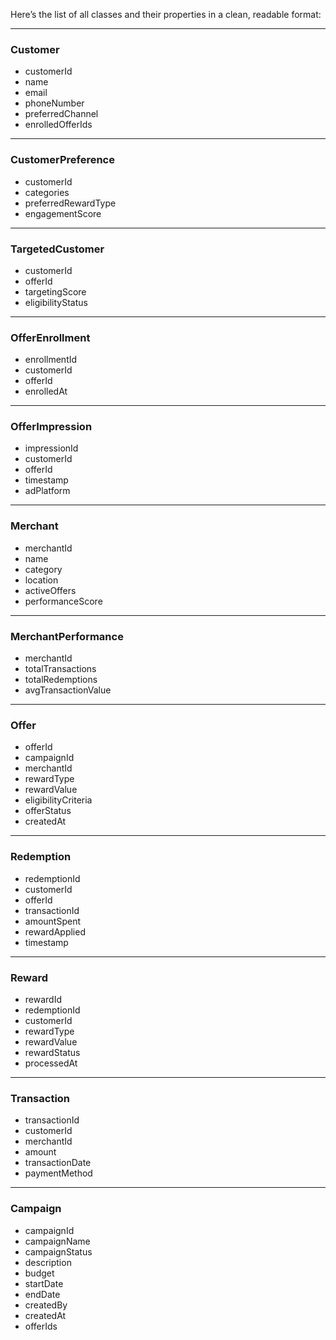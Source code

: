 Here’s the list of all classes and their properties in a clean, readable format:

---

### **Customer**

* customerId
* name
* email
* phoneNumber
* preferredChannel
* enrolledOfferIds

---

### **CustomerPreference**

* customerId
* categories
* preferredRewardType
* engagementScore

---

### **TargetedCustomer**

* customerId
* offerId
* targetingScore
* eligibilityStatus

---

### **OfferEnrollment**

* enrollmentId
* customerId
* offerId
* enrolledAt

---

### **OfferImpression**

* impressionId
* customerId
* offerId
* timestamp
* adPlatform

---

### **Merchant**

* merchantId
* name
* category
* location
* activeOffers
* performanceScore

---

### **MerchantPerformance**

* merchantId
* totalTransactions
* totalRedemptions
* avgTransactionValue

---

### **Offer**

* offerId
* campaignId
* merchantId
* rewardType
* rewardValue
* eligibilityCriteria
* offerStatus
* createdAt

---

### **Redemption**

* redemptionId
* customerId
* offerId
* transactionId
* amountSpent
* rewardApplied
* timestamp

---

### **Reward**

* rewardId
* redemptionId
* customerId
* rewardType
* rewardValue
* rewardStatus
* processedAt

---

### **Transaction**

* transactionId
* customerId
* merchantId
* amount
* transactionDate
* paymentMethod

---

### **Campaign**

* campaignId
* campaignName
* campaignStatus
* description
* budget
* startDate
* endDate
* createdBy
* createdAt
* offerIds

